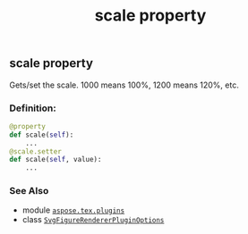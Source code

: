 ﻿---
title: scale property
second_title: Aspose.TeX for Python via .NET API References
description: 
type: docs
weight: 140
url: /python-net/aspose.tex.plugins/svgfigurerendererpluginoptions/scale/
is_root: false
---

## scale property


Gets/set the scale. 1000 means 100%, 1200 means 120%, etc.
### Definition:
```python
@property
def scale(self):
    ...
@scale.setter
def scale(self, value):
    ...
```

### See Also
* module [`aspose.tex.plugins`](../../)
* class [`SvgFigureRendererPluginOptions`](/tex/python-net/aspose.tex.plugins/svgfigurerendererpluginoptions)
